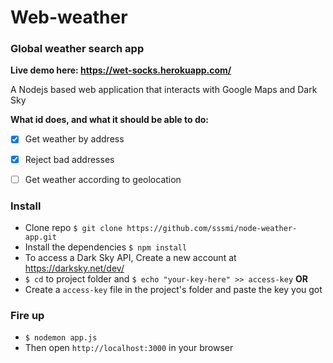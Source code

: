 # Web-weather
### Global weather search app
**Live demo here: https://wet-socks.herokuapp.com/**

A Nodejs based web application that interacts with Google Maps and Dark Sky

**What id does, and what it should be able to do:**
- [x] Get weather by address
- [x] Reject bad addresses
- [ ] Get weather according to geolocation


### Install
* Clone repo `$ git clone https://github.com/sssmi/node-weather-app.git`
* Install the dependencies `$ npm install`
* To access a Dark Sky API, Create a new account at https://darksky.net/dev/
* `$ cd` to project folder and `$ echo "your-key-here" >> access-key`
**OR**
* Create a `access-key` file in the project's folder and paste the key you got

### Fire up
* ```$ nodemon app.js```
* Then open `http://localhost:3000` in your browser
